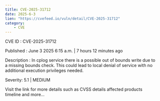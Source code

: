 ```yaml
---
title: CVE-2025-31712
date: 2025-6-3
lien: "https://cvefeed.io/vuln/detail/CVE-2025-31712"
category:
    - CVE
---
```


CVE ID : CVE-2025-31712

Published :  June 3
2025
6:15 a.m. | 7 hours
12 minutes ago

Description : In cplog service
there is a possible out of bounds write due to a missing bounds check. This could lead to local denial of service with no additional execution privileges needed.

Severity: 5.1 | MEDIUM

Visit the link for more details
such as CVSS details
affected products
timeline
and more...
